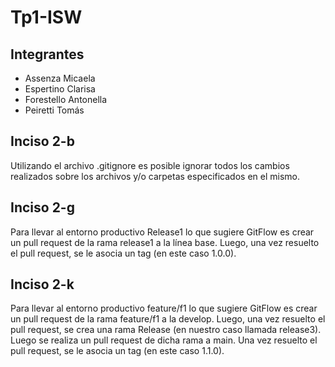 # Tp1-ISW
<h2> Integrantes </h2>
<ul>
  <li> Assenza Micaela </li>  
  <li> Espertino Clarisa </li>
  <li> Forestello Antonella </li>
  <li> Peiretti Tomás </li>
</ul>

<h2> Inciso 2-b </h2>
Utilizando el archivo .gitignore es posible ignorar todos los cambios realizados sobre los archivos y/o carpetas especificados en el mismo. 

<h2> Inciso 2-g </h2>
Para llevar al entorno productivo Release1 lo que sugiere GitFlow es crear un pull request de la rama release1 a la línea base. Luego, una vez resuelto el pull request, se le asocia un tag (en este caso 1.0.0).

<h2> Inciso 2-k </h2>
Para llevar al entorno productivo feature/f1 lo que sugiere GitFlow es crear un pull request de la rama feature/f1 a la develop. Luego, una vez resuelto el pull request, se crea una rama Release (en nuestro caso llamada release3). Luego se realiza un pull request de dicha rama a main. Una vez resuelto el pull request, se le asocia un tag (en este caso 1.1.0). 

